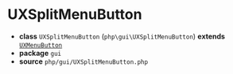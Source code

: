 # UXSplitMenuButton

- **class** `UXSplitMenuButton` (`php\gui\UXSplitMenuButton`) **extends** [`UXMenuButton`](https://github.com/VenityStudio/android/tree/master/jphp-android-ext/api-docs/classes/php/gui/UXMenuButton.md)
- **package** `gui`
- **source** `php/gui/UXSplitMenuButton.php`